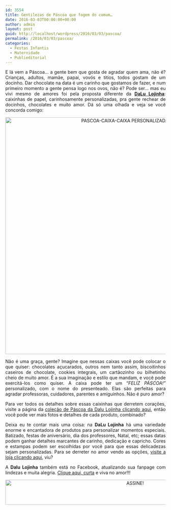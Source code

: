 ```yaml
---
id: 3554
title: Gentilezas de Páscoa que fogem do comum…
date: 2016-03-03T00:00:00+00:00
author: admin
layout: post
guid: http://localhost/wordpress/2016/03/03/pascoa/
permalink: /2016/03/03/pascoa/
categories:
  - Festas Infantis
  - Maternidade
  - Publieditorial
---
```

<p align="justify">
  E lá vem a Páscoa… a gente bem que gosta de agradar quem ama, não é? Crianças, adultos, mamãe, papai, vovós e titios, todos gostam de um docinho. Dar chocolate na data é um carinho que gostamos de fazer, e num primeiro momento a gente pensa logo nos ovos, não é? Pode ser… mas eu vivi mesmo de amores foi pela proposta diferente da <strong><a href="http://dalulojinha.divitae.com.br/home" target="_blank">DaLu Lojinha</a></strong>: caixinhas de papel, carinhosamente personalizadas, pra gente rechear de docinhos, chocolates e muito amor. Dá só uma olhada e veja se você concorda comigo:
</p>

<p align="center">
  <img class="alignnone size-full wp-image-12033" src="http://www.trololodemulher.com.br/blog/wp-content/uploads/2016/03/PASCOA-CAIXA-CAIXA-PERSONALIZADA6.jpg" alt="PASCOA-CAIXA-CAIXA PERSONALIZADA[6]" width="754" height="741" />
</p>

<p align="justify">
  Não é uma graça, gente? Imagine que nessas caixas você pode colocar o que quiser: chocolates açucarados, outros nem tanto assim, biscoitinhos caseiros de chocolate, cookies integrais, um cartãozinho ou bilhetinho cheio de muito amor. É a sua imaginação e estilo que mandam, e você pode exercitá-los como quiser. A caixa pode ter um “<em>FELIZ PÁSCOA!”</em> personalizado, com o nome do presenteado. Elas são perfeitas para agradar professoras, cuidadores, parentes e amiguinhos. Não é puro amor?
</p>

<p align="justify">
  Para ver todos os detalhes sobre essas caixinhas que derretem corações, visite a página da <a href="http://dalulojinha.divitae.com.br/categoria-23872-pascoa" target="_blank">coleção de Páscoa da Dalu Lojinha clicando aqui</a>, então você pode ver mais fotos e detalhes de cada produto, combinado?
</p>

<p align="justify">
  Deixa eu te contar mais uma coisa: na <strong>DaLu Lojinha</strong> há uma variedade enorme e encantadora de produtos para personalizar momentos especiais. Batizado, festas de aniversário, dia dos professores, Natal, etc; essas datas podem ganhar detalhes marcantes de carinho, dedicação e capricho. Cores e estampas podem ser escolhidas por você para que essas delicadezas sejam personalizadas. Para se derreter no amor vendo as opções, <a href="http://dalulojinha.divitae.com.br/home" target="_blank">visite a loja clicando aqui</a>, viu?
</p>

<p align="justify">
  A <strong>Dalu Lojinha</strong> também está no Facebook, atualizando sua fanpage com lindezas e muita alegria. <a href="https://www.facebook.com/DaLuLojinha/timeline" target="_blank">Clique aqui, curta</a> e viva no amor!!!
</p>

<p align="center">
  <a href="http://feedburner.google.com/fb/a/mailverify?uri=blogBichaFemea&loc=en_US" target="_blank"><img class="alignnone size-full wp-image-10439" src="http://www.trololodemulher.com.br/blog/wp-content/uploads/2014/09/ASSINE.png" alt="ASSINE!" width="800" height="78" /></a>
</p>

<p align="justify">